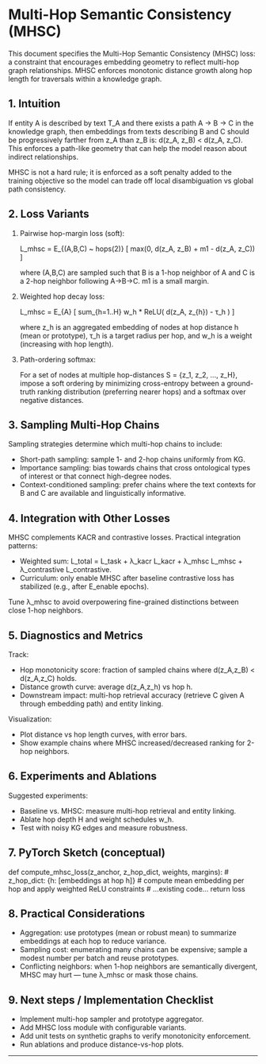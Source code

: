 # Multi-Hop Semantic Consistency (MHSC)

This document specifies the Multi-Hop Semantic Consistency (MHSC) loss: a constraint that encourages embedding geometry to reflect multi-hop graph relationships. MHSC enforces monotonic distance growth along hop length for traversals within a knowledge graph.

## 1. Intuition

If entity A is described by text T_A and there exists a path A -> B -> C in the knowledge graph, then embeddings from texts describing B and C should be progressively farther from z_A than z_B is: d(z_A, z_B) < d(z_A, z_C). This enforces a path-like geometry that can help the model reason about indirect relationships.

MHSC is not a hard rule; it is enforced as a soft penalty added to the training objective so the model can trade off local disambiguation vs global path consistency.

## 2. Loss Variants

1. Pairwise hop-margin loss (soft):

   L_mhsc = E_{(A,B,C) ~ hops(2)} [ max(0, d(z_A, z_B) + m1 - d(z_A, z_C)) ]

   where (A,B,C) are sampled such that B is a 1-hop neighbor of A and C is a 2-hop neighbor following A->B->C. m1 is a small margin.

2. Weighted hop decay loss:

   L_mhsc = E_{A} [ sum_{h=1..H} w_h * ReLU( d(z_A, z_{h}) - τ_h ) ]

   where z_h is an aggregated embedding of nodes at hop distance h (mean or prototype), τ_h is a target radius per hop, and w_h is a weight (increasing with hop length).

3. Path-ordering softmax:

   For a set of nodes at multiple hop-distances S = {z_1, z_2, ..., z_H}, impose a soft ordering by minimizing cross-entropy between a ground-truth ranking distribution (preferring nearer hops) and a softmax over negative distances.

## 3. Sampling Multi-Hop Chains

Sampling strategies determine which multi-hop chains to include:
- Short-path sampling: sample 1- and 2-hop chains uniformly from KG.
- Importance sampling: bias towards chains that cross ontological types of interest or that connect high-degree nodes.
- Context-conditioned sampling: prefer chains where the text contexts for B and C are available and linguistically informative.

## 4. Integration with Other Losses

MHSC complements KACR and contrastive losses. Practical integration patterns:
- Weighted sum: L_total = L_task + λ_kacr L_kacr + λ_mhsc L_mhsc + λ_contrastive L_contrastive.
- Curriculum: only enable MHSC after baseline contrastive loss has stabilized (e.g., after E_enable epochs).

Tune λ_mhsc to avoid overpowering fine-grained distinctions between close 1-hop neighbors.

## 5. Diagnostics and Metrics

Track:
- Hop monotonicity score: fraction of sampled chains where d(z_A,z_B) < d(z_A,z_C) holds.
- Distance growth curve: average d(z_A,z_h) vs hop h.
- Downstream impact: multi-hop retrieval accuracy (retrieve C given A through embedding path) and entity linking.

Visualization:
- Plot distance vs hop length curves, with error bars.
- Show example chains where MHSC increased/decreased ranking for 2-hop neighbors.

## 6. Experiments and Ablations

Suggested experiments:
- Baseline vs. MHSC: measure multi-hop retrieval and entity linking.
- Ablate hop depth H and weight schedules w_h.
- Test with noisy KG edges and measure robustness.

## 7. PyTorch Sketch (conceptual)

def compute_mhsc_loss(z_anchor, z_hop_dict, weights, margins):
    # z_hop_dict: {h: [embeddings at hop h]}
    # compute mean embedding per hop and apply weighted ReLU constraints
    # ...existing code...
    return loss

## 8. Practical Considerations

- Aggregation: use prototypes (mean or robust mean) to summarize embeddings at each hop to reduce variance.
- Sampling cost: enumerating many chains can be expensive; sample a modest number per batch and reuse prototypes.
- Conflicting neighbors: when 1-hop neighbors are semantically divergent, MHSC may hurt — tune λ_mhsc or mask those chains.

## 9. Next steps / Implementation Checklist

- Implement multi-hop sampler and prototype aggregator.
- Add MHSC loss module with configurable variants.
- Add unit tests on synthetic graphs to verify monotonicity enforcement.
- Run ablations and produce distance-vs-hop plots.

---
